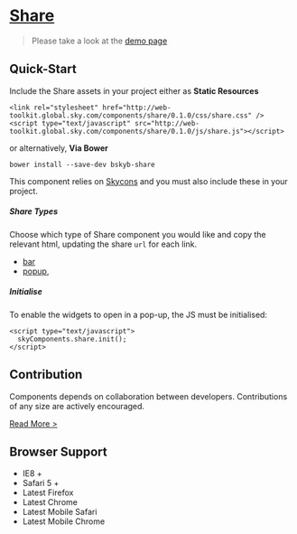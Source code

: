 [Share](http://skyglobal.github.io/share/)
========================

> Please take a look at the [demo page](http://skyglobal.github.io/share/)

## Quick-Start

Include the Share assets in your project either as **Static Resources**

```
<link rel="stylesheet" href="http://web-toolkit.global.sky.com/components/share/0.1.0/css/share.css" />
<script type="text/javascript" src="http://web-toolkit.global.sky.com/components/share/0.1.0/js/share.js"></script>
```

or alternatively, **Via Bower**

```
bower install --save-dev bskyb-share
```

This component relies on [Skycons](https://github.com/skyglobal/skycons) and you must also include these in your project.

##### Share Types

Choose which type of Share component you would like and copy the relevant html, updating the share `url` for each link.
  * [bar](demo/_includes/bar.html) 
  * [popup](demo/_includes/popup.html), 

##### Initialise

To enable the widgets to open in a pop-up, the JS must be initialised:

```
<script type="text/javascript">
  skyComponents.share.init();
</script>
```

## Contribution

Components depends on collaboration between developers. Contributions of any size are actively encouraged.

[Read More >](CONTRIBUTING.md)

## Browser Support

 * IE8 +
 * Safari 5 +
 * Latest Firefox
 * Latest Chrome
 * Latest Mobile Safari
 * Latest Mobile Chrome
